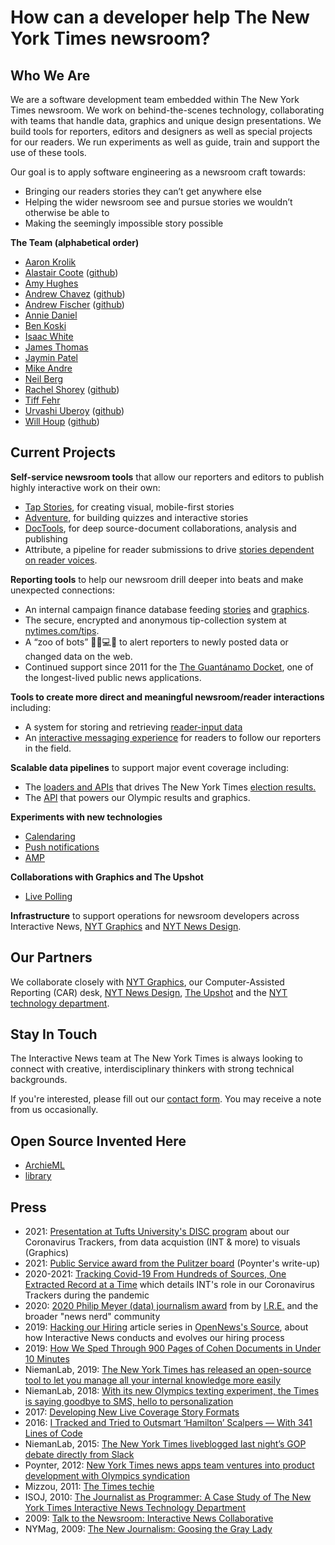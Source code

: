 # How can a developer help The New York Times newsroom?

## Who We Are
We are a software development team embedded within The New York Times newsroom. We work on behind-the-scenes technology, collaborating with teams that handle data, graphics and unique design presentations. We build tools for reporters, editors and designers as well as special projects for our readers.  We run experiments as well as guide, train and support the use of these tools.

Our goal is to apply software engineering as a newsroom craft towards:
- Bringing our readers stories they can’t get anywhere else
- Helping the wider newsroom see and pursue stories we wouldn’t otherwise be able to 
- Making the seemingly impossible story possible

**The Team (alphabetical order)**

  * [Aaron Krolik](https://github.com/aaronkrolik)
  * [Alastair Coote](https://twitter.com/_alastair) ([github](https://github.com/alastaircoote))
  * [Amy Hughes](https://github.com/amykatherinehughes)
  * [Andrew Chavez](https://twitter.com/adchavez) ([github](https://github.com/achavez))
  * [Andrew Fischer](https://twitter.com/ndrewfischer) ([github](https://github.com/afischer))
  * [Annie Daniel](https://github.com/anniedaniel)
  * [Ben Koski](https://github.com/bkoski)
  * [Isaac White](https://github.com/isaacwhite)
  * [James Thomas](https://github.com/parisminton)
  * [Jaymin Patel](https://github.com/jayminkapish)
  * [Mike Andre](https://github.com/mtandre)
  * [Neil Berg](https://github.com/neil-berg)
  * [Rachel Shorey](https://www.nytimes.com/by/rachel-shorey)  ([github](https://github.com/rshorey))
  * [Tiff Fehr](https://github.com/tiffehr)
  * [Urvashi Uberoy](https://twitter.com/urvashiuberoy) ([github](https://github.com/uuberoy))
  * [Will Houp](https://twitter.com/williamhoup) ([github](https://github.com/willhoup))

## Current Projects

**Self-service newsroom tools** that allow our reporters and editors to publish highly interactive work on their own:
  * [Tap Stories](https://www.nytimes.com/interactive/2023/09/20/multimedia/norway-library-boat-bookstore.html), for creating visual, mobile-first stories
  * [Adventure](https://www.nytimes.com/interactive/2022/science/is-pluto-a-planet.html), for building quizzes and interactive stories
  * [DocTools](https://www.nytimes.com/interactive/2023/06/09/us/trump-indictment-document-annotated.html), for deep source-document collaborations, analysis and publishing 
  * Attribute, a pipeline for reader submissions to drive [stories dependent on reader voices](https://www.nytimes.com/interactive/2020/world/coronavirus-health-care-workers.html).

**Reporting tools** to help our newsroom drill deeper into beats and make unexpected connections:
  * An internal campaign finance database feeding [stories](https://www.nytimes.com/2022/06/14/us/politics/trump-fundraising-jan-6.html) and [graphics](https://www.nytimes.com/interactive/2019/08/02/us/politics/2020-democratic-fundraising.html).
  * The secure, encrypted and anonymous tip-collection system at [nytimes.com/tips](https://www.nytimes.com/tips).
  * A “zoo of bots” 🦓🐯💻🤖 to alert reporters to newly posted data or changed data on the web.
  * Continued support since 2011 for the [The Guantánamo Docket](https://www.nytimes.com/interactive/projects/guantanamo), one of the longest-lived public news applications.

**Tools to create more direct and meaningful newsroom/reader interactions** including:
  * A system for storing and retrieving [reader-input data](https://www.nytimes.com/interactive/2023/upshot/extremely-detailed-nyc-neighborhood-map.html)
  * An [interactive messaging experience](https://open.nytimes.com/from-pyeongchang-to-your-pocket-developing-a-new-way-to-follow-the-olympics-1e8904ee0919) for readers to follow our reporters in the field.

**Scalable data pipelines** to support major event coverage including:
  * The [loaders and APIs](https://source.opennews.org/articles/introducing-elex-tool-make-election-coverage-bette/) that drives The New York Times [election results.](https://www.nytimes.com/2018/03/05/insider/election-night-data.html)
  * The [API](https://source.opennews.org/articles/london-calling-winning-data-olympics/) that powers our Olympic results and graphics.

**Experiments with new technologies**
  * [Calendaring](https://www.nytimes.com/interactive/2018/science/astronomy-space-calendar.html)
  * [Push notifications](https://www.nytimes.com/interactive/2018/11/05/us/elections/live-elections-2018-push-signup.html)
  * [AMP](https://www.nytimes.com/elections/results/results-house-elections.amp.html)

**Collaborations with Graphics and The Upshot**
  * [Live Polling](https://www.nytimes.com/interactive/2018/upshot/elections-polls.html)

**Infrastructure** to support operations for newsroom developers across Interactive News, [NYT Graphics](https://twitter.com/nytgraphics) and [NYT News Design](https://twitter.com/nytdesign).

## Our Partners

We collaborate closely with [NYT Graphics](https://twitter.com/nytgraphics), our Computer-Assisted Reporting (CAR) desk, [NYT News Design](https://twitter.com/nytdesign), [The Upshot](https://www.nytimes.com/section/upshot) and the [NYT technology department](https://open.nytimes.com/workplace-culture/home).

## Stay In Touch

The Interactive News team at The New York Times is always looking to connect with creative, interdisciplinary thinkers with strong technical backgrounds.

If you're interested, please fill out our [contact form](https://docs.google.com/forms/d/e/1FAIpQLSdDkc41UNSYbLibIowiMSccVhrkJ-22v39wlV4kHCxHGo3qWg/viewform). You may receive a note from us occasionally.

## Open Source Invented Here
  * [ArchieML](http://archieml.org/)
  * [library](https://github.com/nytimes/library)

## Press
  * 2021: [Presentation at Tufts University's DISC program](https://tufts.zoom.us/rec/play/UVYJP8G9dhgyEdD7XdogiptnkjQlT2VI_NKqnew3OGjXdTdCW27ZCrZwTQk5lfWhqM6aMFZzyj4k1uXx.l0SrVCK7eviEOzx5?startTime=1632427281000&_x_zm_rtaid=ZxApr5sESB2LkPiVsCHHMg.1636744255943.176c8cba40a093db0e666b4dba335017&_x_zm_rhtaid=105) about our Coronavirus Trackers, from data acquistion (INT & more) to visuals (Graphics)
  * 2021: [Public Service award from the Pulitzer board](https://www.poynter.org/reporting-editing/2021/the-new-york-times-wins-the-public-service-pulitzer-for-its-coronavirus-coverage/) (Poynter's write-up) 
  * 2020-2021: [Tracking Covid-19 From Hundreds of Sources, One Extracted Record at a Time](https://open.nytimes.com/tracking-covid-19-from-hundreds-of-sources-one-extracted-record-at-a-time-dd8cbd31f9b4) which details INT's role in our Coronavirus Trackers during the pandemic
  * 2020: [2020 Philip Meyer (data) journalism award](https://www.ire.org/ire-announces-winners-of-2020-philip-meyer-journalism-award/) from by [I.R.E.](https://www.ire.org/) and the broader "news nerd" community
  * 2019: [Hacking our Hiring](https://source.opennews.org/articles/hacking-our-hiring-part-1/) article series in [OpenNews's Source](https://source.opennews.org/), about how Interactive News conducts and evolves our hiring process
  * 2019: [How We Sped Through 900 Pages of Cohen Documents in Under 10 Minutes](https://www.nytimes.com/2019/03/26/reader-center/times-documents-reporters-cohen.html)
  * NiemanLab, 2019: [The New York Times has released an open-source tool to let you manage all your internal knowledge more easily](http://www.niemanlab.org/2019/03/the-new-york-times-has-released-an-open-source-tool-to-let-you-manage-all-your-internal-knowledge-more-easily/)
  * NiemanLab, 2018: [With its new Olympics texting experiment, the Times is saying goodbye to SMS, hello to personalization](http://www.niemanlab.org/2018/02/with-its-new-olympics-texting-experiment-the-times-is-saying-goodbye-to-sms-hello-to-personalization/)
  * 2017: [Developing New Live Coverage Story Formats](https://open.nytimes.com/srccon-recap-developing-new-live-coverage-story-formats-894a125b7752)
  * 2016: [I Tracked and Tried to Outsmart ‘Hamilton’ Scalpers — With 341 Lines of Code](https://www.nytimes.com/2016/08/16/insider/i-tracked-and-tried-to-outsmart-hamilton-scalpers-with-341-lines-of-code.html)
  * NiemanLab, 2015: [The New York Times liveblogged last night’s GOP debate directly from Slack](http://www.niemanlab.org/2015/08/the-new-york-times-live-blogged-last-nights-gop-debate-directly-from-slack/)
  * Poynter, 2012: [New York Times news apps team ventures into product development with Olympics syndication](https://www.poynter.org/news/new-york-times-news-apps-team-ventures-product-development-olympics-syndication)
  * Mizzou, 2011: [The Times techie](http://mizzoumagarchives.missouri.edu/2011-Summer/features/times-techie/index.php)
  * ISOJ, 2010: [The Journalist as Programmer: A Case Study of The New York Times Interactive News Technology Department ](https://www.isoj.org/wp-content/uploads/2016/10/ISOJ_Journal_V2_N1_2012_Spring.pdf#page=5)
  * 2009: [Talk to the Newsroom: Interactive News Collaborative](https://www.nytimes.com/2009/01/19/business/media/19askthetimes.html)
  * NYMag, 2009: [The New Journalism: Goosing the Gray Lady](http://nymag.com/news/features/all-new/53344/)

[logo]: https://github.com/newsdev/about-int/raw/master/img/code-int-jumbo.gif
